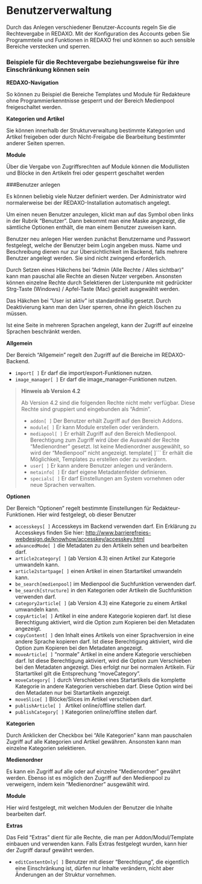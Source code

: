 # Benutzerverwaltung

Durch das Anlegen verschiedener Benutzer-Accounts regeln Sie die Rechtevergabe in REDAXO. Mit der Konfiguration des Accounts geben Sie Programmteile und Funktionen in REDAXO frei und können so auch sensible Bereiche verstecken und sperren.

### Beispiele für die Rechtevergabe beziehungsweise für ihre Einschränkung können sein

**REDAXO-Navigation**

So können zu Beispiel die Bereiche Templates und Module für Redakteure ohne Programmierkenntnisse gesperrt und der Bereich Medienpool freigeschaltet werden.

**Kategorien und Artikel**

Sie können innerhalb der Strukturverwaltung bestimmte Kategorien und Artikel freigeben oder durch Nicht-Freigabe die Bearbeitung bestimmter anderer Seiten sperren.

**Module**

Über die Vergabe von Zugriffsrechten auf Module können die Modullisten und Blöcke in den Artikeln frei oder gesperrt geschaltet werden

###Benutzer anlegen

Es können beliebig viele Nutzer definiert werden. Der Administrator wird normalerweise bei der REDAXO-Installation automatisch angelegt.

Um einen neuen Benutzer anzulegen, klickt man auf das Symbol oben links in der Rubrik “Benutzer”. Dann bekommt man eine Maske angezeigt, die sämtliche Optionen enthält, die man einem Benutzer zuweisen kann.

Benutzer neu anlegen
Hier werden zunächst Benutzername und Passwort festgelegt, welche der Benutzer beim Login angeben muss. Name und Beschreibung dienen nur zur Übersichtlichkeit im Backend, falls mehrere Benutzer angelegt werden. Sie sind nicht zwingend erforderlich.

Durch Setzen eines Häkchens bei “Admin (Alle Rechte / Alles sichtbar)” kann man pauschal alle Rechte an diesen Nutzer vergeben. Ansonsten können einzelne Rechte durch Selektieren der Listenpunkte mit gedrückter Strg-Taste (Windows) / Apfel-Taste (Mac) gezielt ausgewählt werden.

Das Häkchen bei “User ist aktiv” ist standardmäßig gesetzt. Durch Deaktivierung kann man den User sperren, ohne ihn gleich löschen zu müssen.

Ist eine Seite in mehreren Sprachen angelegt, kann der Zugriff auf einzelne Sprachen beschränkt werden.

**Allgemein**

Der Bereich “Allgemein” regelt den Zugriff auf die Bereiche im REDAXO-Backend.

- ```import[ ]``` Er darf die import/export-Funktionen nutzen.
- ```image_manager[ ]``` Er darf die image_manager-Funktionen nutzen.

> **Hinweis ab Version 4.2**
> 
> Ab Version 4.2 sind die folgenden Rechte nicht mehr verfügbar.
> Diese Rechte sind gruppiert und eingebunden als “Admin”.
> 
> - ```addon[ ]``` Der Benutzer erhält Zugriff auf den Bereich Addons.
> - ```module[ ]``` Er kann Module erstellen oder verändern.
> - ```mediapool[ ]``` Er erhält Zugriff auf den Bereich Medienpool. Berechtigung zum Zugriff wird über die Auswahl der Rechte “Medienordner” gesetzt. Ist keine Medienordner ausgewählt, so wird der “Medienpool” nicht angezeigt.
> template[ ]``` Er erhält die Möglichkeit, Templates zu erstellen oder zu verändern.
> - ```user[ ]``` Er kann andere Benutzer anlegen und verändern.
> - ```metainfo[ ]``` Er darf eigene Metadatenfelder definieren.
> - ```specials[ ]``` Er darf Einstellungen am System vornehmen oder neue Sprachen verwalten.

**Optionen**

Der Bereich “Optionen” regelt bestimmte Einstellungen für Redakteur-Funktionen. Hier wird festgelegt, ob dieser Benutzer

- ```accesskeys[ ]``` Accesskeys im Backend verwenden darf. Ein Erklärung zu Accesskeys finden Sie hier: http://www.barrierefreies-webdesign.de/knowhow/accesskey/accesskey.html
- ```advancedMode[ ]``` die Metadaten zu den Artikeln sehen und bearbeiten darf.
- ```article2category[ ]``` (ab Version 4.3) einen Artikel zur Kategorie umwandeln kann.
- ```article2startpage[ ]``` einen Artikel in einen Startartikel umwandeln kann.
- ```be_search[medienpool]``` im Medienpool die Suchfunktion verwenden darf.
- ```be_search[structure]``` in den Kategorien oder Artikeln die Suchfunktion verwenden darf.
- ```category2article[ ]``` (ab Version 4.3) eine Kategorie zu einem Artikel umwandeln kann.
- ```copyArticle[ ]``` Artikel in eine andere Kategorie kopieren darf. Ist diese Berechtigung aktiviert, wird die Option zum Kopieren bei den Metadaten angezeigt.
- ```copyContent[ ]``` den Inhalt eines Artikels von einer Sprachversion in eine andere Sprache kopieren darf. Ist diese Berechtigung aktiviert, wird die Option zum Kopieren bei den Metadaten angezeigt.
- ```moveArticle[ ]``` “normale” Artikel in eine andere Kategorie verschieben darf. Ist diese Berechtigung aktiviert, wird die Option zum Verschieben bei den Metadaten angezeigt. Dies erfolgt nur bei normalen Artikeln. Für Startartikel gilt die Entsprechung “moveCategory”.
- ```moveCategory[ ]``` durch Verschieben eines Startartikels die komplette Kategorie in andere Kategorien verschieben darf. Diese Option wird bei den Metadaten nur bei Startartikeln angezeigt.
- ```moveSlice[ ]``` Blöcke/Slices im Artikel verschieben darf.
- ```publishArticle[ ] ``` Artikel online/offline stellen darf.
- ```publishCategory[ ]``` Kategorien online/offline stellen darf.

**Kategorien**

Durch Anklicken der Checkbox bei “Alle Kategorien” kann man pauschalen Zugriff auf alle Kategorien und Artikel gewähren. Ansonsten kann man einzelne Kategorien selektieren.

**Medienordner**

Es kann ein Zugriff auf alle oder auf einzelne “Medienordner” gewährt werden. Ebenso ist es möglich den Zugriff auf den Medienpool zu verweigern, indem kein “Medienordner” ausgewählt wird.

**Module**

Hier wird festgelegt, mit welchen Modulen der Benutzer die Inhalte bearbeiten darf.

**Extras**

Das Feld “Extras” dient für alle Rechte, die man per Addon/Modul/Template einbauen und verwenden kann. Falls Extras festgelegt wurden, kann hier der Zugriff darauf gewährt werden.

- ```editContentOnly[ ]``` Benutzer mit dieser “Berechtigung”, die eigentlich eine Einschränkung ist, dürfen nur Inhalte verändern, nicht aber Änderungen an der Struktur vornehmen.

